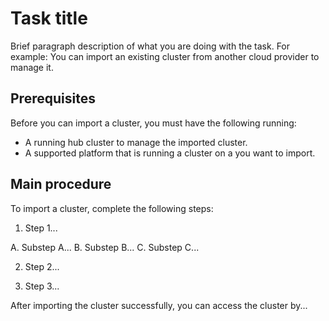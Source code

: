 # Task title 
<!-- Task title should be a gerund phrase. For example, "Importing a cluster"-->

Brief paragraph description of what you are doing with the task. For example: You can import an existing cluster from another cloud provider to manage it.

## Prerequisites
<!-- List things to do before you can complete this task. You can leave this section out, if necessary. -->

Before you can import a cluster, you must have the following running:

- A running hub cluster to manage the imported cluster. 
- A supported platform that is running a cluster on a you want to import.

<!-- You can use links to other information or procedures, if necessary, to guide the user to more information about the prerequisite. -->

## Main procedure
<!-- Now that you have listed the prerequisites, add your main procedure. If there is more than one menthod of completing the procedure (CLI and GUI, for example), make each one a section at this level. If you only have one section here, it will be similar to the name of the topic. It is based on an action, but does not have to be a gerund phrase. For example: "Import the cluster". -->

<!-- Add your lead in and main procedure. The steps in the procedure should be numbered steps. -->

To import a cluster, complete the following steps:

1. Step 1...
<!-- Each step should begin with an action, when possible. For example: Log in to the hub cluster. -->
<!-- Each step should represent one action, unless it is a menu cascade: Example of representing a menu cascade: Select **Actions** > **Delete**. Menu cascade is multiple steps from the same menu action. -->
<!-- If a step is complicated, you can add a secondary list of substeps to a step. The same guidelines apply to substeps that apply to steps. -->

   A. Substep A...
   B. Substep B...
   C. Substep C...
   

2. Step 2...

3. Step 3...

<!-- After the final step of the procedure, provide a way for the user to know that the procedure was successful. -->

After importing the cluster successfully, you can access the cluster by...

